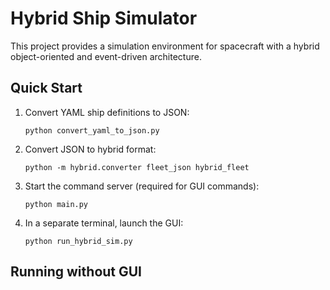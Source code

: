 # Hybrid Ship Simulator

This project provides a simulation environment for spacecraft with a hybrid object-oriented and event-driven architecture.

## Quick Start

1. Convert YAML ship definitions to JSON:
   ```
   python convert_yaml_to_json.py
   ```

2. Convert JSON to hybrid format:
   ```
   python -m hybrid.converter fleet_json hybrid_fleet
   ```

3. Start the command server (required for GUI commands):
   ```
   python main.py
   ```

4. In a separate terminal, launch the GUI:
   ```
   python run_hybrid_sim.py
   ```

## Running without GUI
